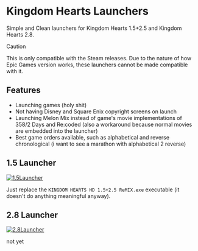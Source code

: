 # Kingdom Hearts Launchers
Simple and Clean launchers for Kingdom Hearts 1.5+2.5 and Kingdom Hearts 2.8.

> [!CAUTION]
> This is only compatible with the Steam releases. Due to the nature of how Epic Games version works, these launchers cannot be made compatible with it.

## Features
- Launching games (holy shit)
- Not having Disney and Square Enix copyright screens on launch
- Launching Melon Mix instead of game's movie implementations of 358/2 Days and Re:coded (also a workaround because normal movies are embedded into the launcher)
- Best game orders available, such as alphabetical and reverse chronological (i want to see a marathon with alphabetical 2 reverse)

## 1.5 Launcher
[![1.5Launcher](https://img.shields.io/badge/1.5+2.5-Launcher-Download-blue.svg)](https://github.com/SandeMC/Kingdom-Hearts-Launchers/release/kh4-v1)

Just replace the `KINGDOM HEARTS HD 1.5+2.5 ReMIX.exe` executable (it doesn't do anything meaningful anyway).

## 2.8 Launcher

[![2.8Launcher](https://img.shields.io/badge/2.8-Launcher-Download-blue.svg)](https://github.com/SandeMC/Kingdom-Hearts-Launchers/release/kh2-v1)

not yet